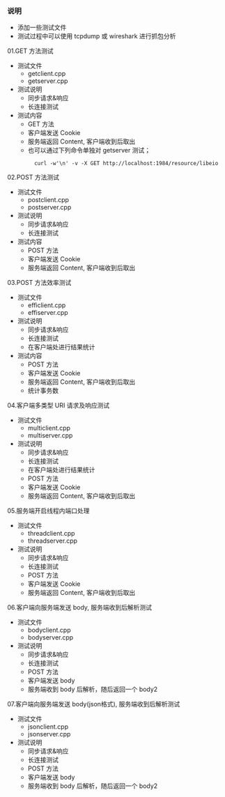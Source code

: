 
### 说明
- 添加一些测试文件
- 测试过程中可以使用 tcpdump 或 wireshark 进行抓包分析

01.GET 方法测试
- 测试文件
    + getclient.cpp
    + getserver.cpp
- 测试说明
    + 同步请求&响应
    + 长连接测试
- 测试内容
    + GET 方法
    + 客户端发送 Cookie
    + 服务端返回 Content, 客户端收到后取出
    + 也可以通过下列命令单独对 getserver 测试；
      ```shell
        curl -w'\n' -v -X GET http://localhost:1984/resource/libeio
      ```

02.POST 方法测试
- 测试文件
    + postclient.cpp
    + postserver.cpp
- 测试说明
    + 同步请求&响应
    + 长连接测试
- 测试内容
    + POST 方法
    + 客户端发送 Cookie
    + 服务端返回 Content, 客户端收到后取出
    
03.POST 方法效率测试
- 测试文件
    + efficlient.cpp
    + effiserver.cpp
- 测试说明
    + 同步请求&响应
    + 长连接测试
    + 在客户端处进行结果统计
- 测试内容
    + POST 方法
    + 客户端发送 Cookie
    + 服务端返回 Content, 客户端收到后取出
    + 统计事务数
    
04.客户端多类型 URI 请求及响应测试
- 测试文件
    + multiclient.cpp
    + multiserver.cpp
- 测试说明
    + 同步请求&响应
    + 长连接测试
    + 在客户端处进行结果统计
    + POST 方法
    + 客户端发送 Cookie
    + 服务端返回 Content, 客户端收到后取出

05.服务端开启线程内端口处理
- 测试文件
    + threadclient.cpp
    + threadserver.cpp
- 测试说明
    + 同步请求&响应
    + 长连接测试
    + POST 方法
    + 客户端发送 Cookie
    + 服务端返回 Content, 客户端收到后取出
    
06.客户端向服务端发送 body, 服务端收到后解析测试
- 测试文件
    + bodyclient.cpp
    + bodyserver.cpp
- 测试说明
    + 同步请求&响应
    + 长连接测试
    + POST 方法
    + 客户端发送 body
    + 服务端收到 body 后解析，随后返回一个 body2
    
07.客户端向服务端发送 body(json格式), 服务端收到后解析测试
- 测试文件
    + jsonclient.cpp
    + jsonserver.cpp
- 测试说明
    + 同步请求&响应
    + 长连接测试
    + POST 方法
    + 客户端发送 body
    + 服务端收到 body 后解析，随后返回一个 body2
